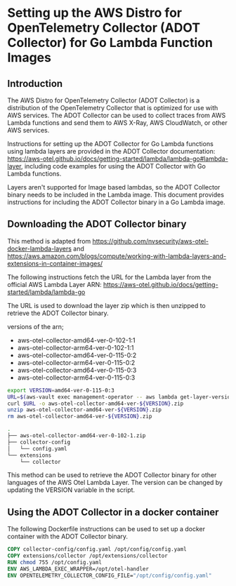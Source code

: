 # Setting up the AWS Distro for OpenTelemetry Collector (ADOT Collector) for Go Lambda Function Images

## Introduction

The AWS Distro for OpenTelemetry Collector (ADOT Collector) is a distribution of the OpenTelemetry Collector that is optimized for use with AWS services. The ADOT Collector can be used to collect traces from AWS Lambda functions and send them to AWS X-Ray, AWS CloudWatch, or other AWS services.

Instructions for setting up the ADOT Collector for Go Lambda functions using lambda layers are provided in the ADOT Collector documentation: <https://aws-otel.github.io/docs/getting-started/lambda/lambda-go#lambda-layer>, including code examples for using the ADOT Collector with Go Lambda functions.

Layers aren't supported for Image based lambdas, so the ADOT Collector binary needs to be included in the Lambda image. This document provides instructions for including the ADOT Collector binary in a Go Lambda image.

## Downloading the ADOT Collector binary

This method is adapted from <https://github.com/nvsecurity/aws-otel-docker-lambda-layers> and <https://aws.amazon.com/blogs/compute/working-with-lambda-layers-and-extensions-in-container-images/>

The following instructions fetch the URL for the Lambda layer from the official AWS Lambda Layer ARN: <https://aws-otel.github.io/docs/getting-started/lambda/lambda-go>

The URL is used to download the layer zip which is then unzipped to retrieve the ADOT Collector binary.

versions of the arn;

- aws-otel-collector-amd64-ver-0-102-1:1
- aws-otel-collector-arm64-ver-0-102-1:1
- aws-otel-collector-amd64-ver-0-115-0:2
- aws-otel-collector-arm64-ver-0-115-0:2
- aws-otel-collector-amd64-ver-0-115-0:3
- aws-otel-collector-arm64-ver-0-115-0:3

```sh
export VERSION=amd64-ver-0-115-0:3
URL=$(aws-vault exec management-operator -- aws lambda get-layer-version-by-arn --arn arn:aws:lambda:eu-west-1:901920570463:layer:aws-otel-collector-${VERSION} --query Content.Location --output text)
curl $URL -o aws-otel-collector-amd64-ver-${VERSION}.zip
unzip aws-otel-collector-amd64-ver-${VERSION}.zip
rm aws-otel-collector-amd64-ver-${VERSION}.zip
```

```sh
.
├── aws-otel-collector-amd64-ver-0-102-1.zip
├── collector-config
│   └── config.yaml
└── extensions
    └── collector
```

This method can be used to retrieve the ADOT Collector binary for other languages of the AWS Otel Lambda Layer. The version can be changed by updating the VERSION variable in the script.

## Using the ADOT Collector in a docker container

The following Dockerfile instructions can be used to set up a docker container with the ADOT Collector binary.

```Dockerfile
COPY collector-config/config.yaml /opt/config/config.yaml
COPY extensions/collector /opt/extensions/collector
RUN chmod 755 /opt/config.yaml
ENV AWS_LAMBDA_EXEC_WRAPPER=/opt/otel-handler
ENV OPENTELEMETRY_COLLECTOR_CONFIG_FILE="/opt/config/config.yaml"
```
